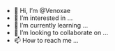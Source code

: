 - 👋 Hi, I’m @Venoxae
- 👀 I’m interested in ...
- 🌱 I’m currently learning ...
- 💞️ I’m looking to collaborate on ...
- 📫 How to reach me ...

<!---
Venoxae/Venoxae is a ✨ special ✨ repository because its `README.md` (this file) appears on your GitHub profile.
You can click the Preview link to take a look at your changes.
--->
